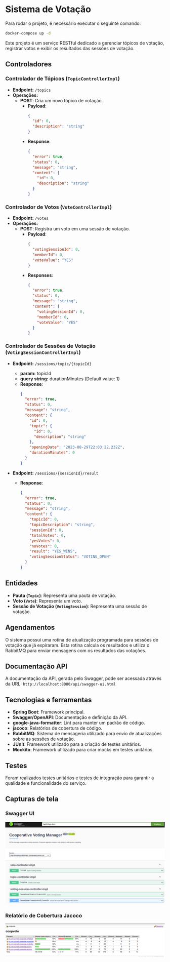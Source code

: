 # Sistema de Votação

Para rodar o projeto, é necessário executar o seguinte comando:
```bash 
docker-compose up -d
```
Este projeto é um serviço RESTful dedicado a gerenciar tópicos de votação, registrar votos e exibir os resultados das sessões de votação.

## Controladores

### Controlador de Tópicos (`TopicControllerImpl`)

- **Endpoint:** `/topics`
- **Operações:**
  - **POST**: Cria um novo tópico de votação.
    - **Payload**:
      ```json
      {
        "id": 0,
        "description": "string"
      }
      ```
    - **Response**:
      ```json
      {
        "error": true,
        "status": 0,
        "message": "string",
        "content": {
          "id": 0,
          "description": "string"
        }
      }
      ```

### Controlador de Votos (`VoteControllerImpl`)

- **Endpoint:** `/votes`
- **Operações:**
  - **POST**: Registra um voto em uma sessão de votação.
    - **Payload**:
      ```json
      {
        "votingSessionId": 0,
        "memberId": 0,
        "voteValue": "YES"
      }
      ```
    - **Responses**:
      ```json
      {
        "error": true,
        "status": 0,
        "message": "string",
        "content": {
          "votingSessionId": 0,
          "memberId": 0,
          "voteValue": "YES"
        }
      }
      ```

### Controlador de Sessões de Votação (`VotingSessionControllerImpl`)

- **Endpoint:** `/sessions/topic/{topicId}`
  - **param:** topicId
  - **query string:** durationMinutes (Default value: 1)
  - **Response**:
    ```json
    {
      "error": true,
      "status": 0,
      "message": "string",
      "content": {
        "id": 0,
        "topic": {
          "id": 0,
          "description": "string"
        },
        "openingDate": "2023-08-29T22:03:22.232Z",
        "durationMinutes": 0
      }
    }
    ```

- **Endpoint:** `/sessions/{sessionId}/result`
  - **Response**:
    ```json
    {
      "error": true,
      "status": 0,
      "message": "string",
      "content": {
        "topicId": 0,
        "topicDescription": "string",
        "sessionId": 0,
        "totalVotes": 0,
        "yesVotes": 0,
        "noVotes": 0,
        "result": "YES_WINS",
        "votingSessionStatus": "VOTING_OPEN"
      }
    }
    ```

## Entidades

- **Pauta (`Topic`)**: Representa uma pauta de votação.
- **Voto (`Vote`)**: Representa um voto.
- **Sessão de Votação (`VotingSession`)**: Representa uma sessão de votação.

## Agendamentos

O sistema possui uma rotina de atualização programada para sessões de votação que já expiraram. Esta rotina calcula os resultados e utiliza o RabbitMQ para enviar mensagens com os resultados das votações.

## Documentação API

A documentação da API, gerada pelo Swagger, pode ser acessada através da URL: `http://localhost:8080/api/swagger-ui.html`

## Tecnologias e ferramentas

- **Spring Boot**: Framework principal.
- **Swagger/OpenAPI**: Documentação e definição da API.
- **google-java-formatter**: Lint para manter um padrão de código.
- **jacoco**: Relatórios de cobertura de código.
- **RabbitMQ**: Sistema de mensageria utilizado para envio de atualizações sobre as sessões de votação.
- **JUnit**: Framework utilizado para a criação de testes unitários.
- **Mockito**: Framework utilizado para criar mocks em testes unitários.

## Testes

Foram realizados testes unitários e testes de integração para garantir a qualidade e funcionalidade do serviço.

## Capturas de tela

### Swagger UI

![Captura de tela da Swagger UI](src/main/resources/static/img/swagger.png)

### Relatório de Cobertura Jacoco

![Captura de tela do Relatório Jacoco](src/main/resources/static/img/jacoco.png)
